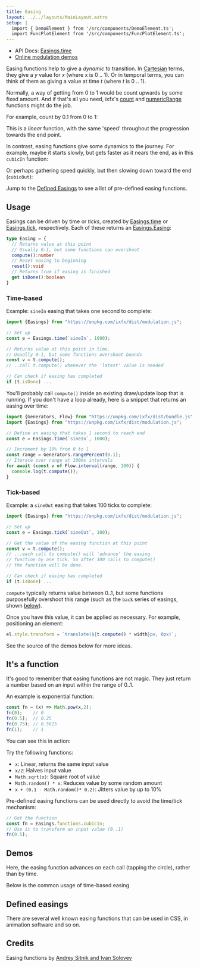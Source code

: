 ```yaml
---
title: Easing
layout: ../../layouts/MainLayout.astro
setup: |
  import { DemoElement } from '/src/components/DemoElement.ts';
  import FuncPlotElement from '/src/components/FuncPlotElement.ts';
---
```


* API Docs: [Easings.time](https://clinth.github.io/ixfx/modules/Modulation.Easings.html#time)
* [Online modulation demos](https://clinth.github.io/ixfx-demos/modulation/)

Easing functions help to give a *dynamic* to transition. In [Cartesian](/ixfx-docs/geometry/units#cartesian) terms, they give a _y_ value for _x_ (where x is 0 .. 1). Or in temporal terms, you can think of them as giving a value at time _t_ (where _t_ is 0 .. 1).

Normally, a way of getting from 0 to 1 would be count upwards by some fixed amount. And if that's all you need, ixfx's [count](../data/generator#count) and [numericRange](../data/generator#numeric-range) functions might do the job.

For example, count by 0.1 from 0 to 1:

<div data-easing=true id="demo0" title="Linear function" fn="x"></div>

This is a _linear_ function, with the same 'speed' throughout the progression towards the end point.

In contrast, easing functions give some dynamics to the journey. For example, maybe it starts slowly, but gets faster as it nears the end, as in this `cubicIn` function:

<div data-easing=true id="demo1" title="cubicIn" easing="cubicIn"></div>

Or perhaps gathering speed quickly, but then slowing down toward the end (`cubicOut`):

<div data-easing=true id="demo1" title="cubicOut" easing="cubicOut"></div>

Jump to the [Defined Easings](#defined-easings) to see a list of pre-defined easing functions.

## Usage

Easings can be driven by time or _ticks_, created by [Easings.time](https://clinth.github.io/ixfx/modules/Modulation.Easings.html#time) or [Easings.tick](https://clinth.github.io/ixfx/modules/Modulation.Easings.html#tick), respectively. Each of these returns an [Easings.Easing](https://clinth.github.io/ixfx/modules/Modulation.Easings.html#Easing):

```typescript
type Easing = {
  // Returns value at this point
  // Usually 0-1, but some functions can overshoot
  compute():number
  // Reset easing to beginning
  reset():void
  // Returns true if easing is finished
  get isDone():boolean
}
```

### Time-based

Example: `sineIn` easing that takes one second to complete:

```js
import {Easings} from "https://unpkg.com/ixfx/dist/modulation.js";

// Set up
const e = Easings.time(`sineIn`, 1000);

// Returns value at this point in time.
// Usually 0-1, but some functions overshoot bounds
const v = t.compute();
// ..call t.compute() whenever the 'latest' value is needed

// Can check if easing has completed
if (t.isDone) ...
```

You'll probably call `compute()` inside an existing draw/update loop that is running. If you don't have a loop already, here is a snippet that returns an easing over time:

```js
import {Generators, Flow} from "https://unpkg.com/ixfx/dist/bundle.js";
import {Easings} from "https://unpkg.com/ixfx/dist/modulation.js";

// Define an easing that takes 1 second to reach end
const e = Easings.time(`sineIn`, 1000);

// Increment by 10% from 0 to 1
const range = Generators.rangePercent(0.1); 
// Iterate over range at 100ms intervals
for await (const v of Flow.interval(range, 100)) {
  console.log(t.compute());
}
```

### Tick-based
Example: a `sineOut` easing that takes 100 ticks to complete:

```js
import {Easings} from "https://unpkg.com/ixfx/dist/modulation.js";

// Set up
const e = Easings.tick(`sineOut`, 100);

// Get the value of the easing function at this point
const v = t.compute();
// ...each call to compute() will 'advance' the easing
// function by one tick. So after 100 calls to compute()
// the function will be done.

// Can check if easing has completed
if (t.isDone) ...
```

`compute` typically returns value between 0..1, but some functions purposefully overshoot this range (such as the `back` series of easings, shown [below](#defined-easings)).

Once you have this value, it can be applied as necessary. For example, positioning an element:

```js
el.style.transform = `translate(${t.compute() * width}px, 0px)`;
```

See the source of the demos below for more ideas.

## It's a function

It's good to remember that easing functions are not magic. They just return a number based on an input within the range of 0..1.

An example is exponential function:
```js
const fn = (x) => Math.pow(x,2);
fn(0);    // 0
fn(0.5);  // 0.25
fn(0.75); // 0.5625
fn(1);    // 1
```

You can see this in action:

<div editable data-easing=true id="demo2" fn="Math.pow(x,2)"></div>

Try the following functions:
* `x`: Linear, returns the same input value
* `x/2`: Halves input value
* `Math.sqrt(x)`: Square root of value
* `Math.random() * x`: Reduces value by some random amount
* `x + (0.1 - Math.random()* 0.2)`: Jitters value by up to 10%
  
Pre-defined easing functions can be used directly to avoid the time/tick mechanism:

```js
// Get the function
const fn = Easings.functions.cubicIn;
// Use it to transform an input value (0..1)
fn(0.5);
```

## Demos

Here, the easing function advances on each call (tapping the circle), rather than by time.

<demo-element title="Discrete easing" src="/modulation/easing-tick/" />

Below is the common usage of time-based easing

<demo-element title="Timer easing" src="/modulation/easing-timer/" />

<script type="module" hoist>
import '/src/components/FuncPlotElement';
import {Easings} from 'ixfx/lib/modulation';
const run = () => {
  document.querySelectorAll(`[data-easing]`).forEach(el => {
    const plot = document.createElement(`func-plot-element`);// importEl(el, `func-plot-element`);
    el.append(plot);
    const fnAttr = el.getAttribute(`fn`);
    const easingAttr = el.getAttribute(`easing`);
    const editableAttr = el.getAttribute(`editable`);
    plot.editable = editableAttr !== `false` && editableAttr !== null;

    if (fnAttr !== null && fnAttr.length > 0) {
      plot.setFunctionByString(fnAttr);
    } else if (easingAttr !== null && easingAttr.length > 0) {
      const easingFn = Easings.get(easingAttr);
      if (easingFn === undefined) {
        console.error(`Could not find easing: ${easingAttr}`);
      } else {
        plot.setFunction(easingAttr, easingFn);
      }
    } else {
      console.warn(`Neither fn or easing attributes defined for function plot.`);
    }

    // Give component time to render before plotting
    // setTimeout(() => {
    //   plot.plot(false);
    // }, 1000);
  });
}
setTimeout(() => run(), 10);
</script>

## Defined easings

There are several well known easing functions that can be used in CSS, in animation software and so on.

<!-- Astro bug. Either we get two lit elements, or an exception -->
<!-- <easing-gallery-element client:only="lit" /> -->

 <div id="easingGallery"></div>

<script type="module" hoist>
import '/src/loader';
import '/src/components/modulation/EasingGalleryElement';
importEl(
  `easingGallery`, 
  `easing-gallery-element`, {});
</script>


## Credits

Easing functions by [Andrey Sitnik and Ivan Solovev](https://easings.net/) 